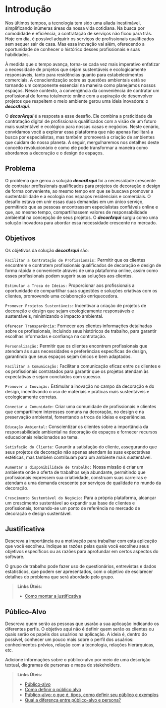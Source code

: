 # Introdução

Nos últimos tempos, a tecnologia tem sido uma aliada inestimável, simplificando inúmeras áreas da nossa vida cotidiana. Na busca por comodidade e eficiência, a contratação de serviços não ficou para trás. Hoje em dia, é possível adquirir os serviços de profissionais qualificados sem sequer sair de casa. Mas essa inovação vai além, oferecendo a oportunidade de conhecer o histórico desses profissionais e suas habilidades. 

 À medida que o tempo avança, torna-se cada vez mais imperativo enfatizar a necessidade de projetos que sejam sustentáveis e ecologicamente responsáveis, tanto para residências quanto para estabelecimentos comerciais. A conscientização sobre as questões ambientais está se tornando um componente essencial na maneira como planejamos nossos espaços. Nesse contexto, a convergência da conveniência de contratar um profissional de forma totalmente online com a aspiração de desenvolver projetos que respeitem o meio ambiente gerou uma ideia inovadora: o ***decorArqui***. 

 O ***decorArqui*** é a resposta a esse desafio. Ele combina a praticidade da contratação digital de profissionais qualificados com a visão de um futuro mais sustentável e ecológico para nossas casas e negócios. Neste cenário, convidamos você a explorar essa plataforma que não apenas facilitará a busca por especialistas, mas também promoverá a criação de ambientes que cuidam do nosso planeta. A seguir, mergulharemos nos detalhes deste conceito revolucionário e como ele pode transformar a maneira como abordamos a decoração e o design de espaços. 

## Problema

 O problema que gerou a solução ***decorArqui*** foi a necessidade crescente de contratar profissionais qualificados para projetos de decoração e design de forma conveniente, ao mesmo tempo em que se buscava promover a sustentabilidade e a ecologia nos espaços residenciais e comerciais. O desafio estava em unir essas duas demandas em um único serviço, permitindo que as pessoas encontrassem especialistas confiáveis online e que, ao mesmo tempo, compartilhassem valores de responsabilidade ambiental na concepção de seus projetos. O ***decorArqui*** surgiu como uma solução inovadora para abordar essa necessidade crescente no mercado.


## Objetivos

Os objetivos da solução ***decorArqui*** são:

`Facilitar a Contratação de Profissionais:` Permitir que os clientes encontrem e contratem profissionais qualificados de decoração e design de forma rápida e conveniente através de uma plataforma online, assim como esses profissionais podem sugerir suas soluções aos clientes.

`Estimular a Troca de Ideias:` Proporcionar aos profissionais a oportunidade de compartilhar suas sugestões e soluções criativas com os clientes, promovendo uma colaboração enriquecedora.

`Promover Projetos Sustentáveis:` Incentivar a criação de projetos de decoração e design que sejam ecologicamente responsáveis e sustentáveis, minimizando o impacto ambiental.

`Oferecer Transparência:` Fornecer aos clientes informações detalhadas sobre os profissionais, incluindo seus históricos de trabalho, para garantir escolhas informadas e confiança na contratação.

`Personalização:` Permitir que os clientes encontrem profissionais que atendam às suas necessidades e preferências específicas de design, garantindo que seus espaços sejam únicos e bem adaptados.

`Facilitar a Comunicação:` Facilitar a comunicação eficaz entre os clientes e os profissionais contratados para garantir que os projetos atendam às expectativas e sejam concluídos com sucesso.

`Promover a Inovação:` Estimular a inovação no campo da decoração e do design, incentivando o uso de materiais e práticas mais sustentáveis e ecologicamente corretas.

`Conectar a Comunidade:` Criar uma comunidade de profissionais e clientes que compartilhem interesses comuns na decoração, no design e na preservação ambiental, fomentando a troca de ideias e experiências.

`Educação Ambiental:` Conscientizar os clientes sobre a importância da responsabilidade ambiental na decoração de espaços e fornecer recursos educacionais relacionados ao tema.

`Satisfação do Cliente:` Garantir a satisfação do cliente, assegurando que seus projetos de decoração não apenas atendam às suas expectativas estéticas, mas também contribuam para um ambiente mais sustentável.

`Aumentar a disponibilidade de trabalho:` Nossa missão é criar um ambiente onde a oferta de trabalhos seja abundante, permitindo que profissionais expressem sua criatividade, construam suas carreiras e atendam a uma demanda crescente por serviços de qualidade no mundo da decoração. 

`Crescimento Sustentável do Negócio:` Para a própria plataforma, alcançar um crescimento sustentável ao expandir sua base de clientes e profissionais, tornando-se um ponto de referência no mercado de decoração e design sustentável.


## Justificativa

Descreva a importância ou a motivação para trabalhar com esta aplicação que você escolheu. Indique as razões pelas quais você escolheu seus objetivos específicos ou as razões para aprofundar em certos aspectos do software.

O grupo de trabalho pode fazer uso de questionários, entrevistas e dados estatísticos, que podem ser apresentados, com o objetivo de esclarecer detalhes do problema que será abordado pelo grupo.

> **Links Úteis**:
> - [Como montar a justificativa](https://guiadamonografia.com.br/como-montar-justificativa-do-tcc/)

## Público-Alvo

Descreva quem serão as pessoas que usarão a sua aplicação indicando os diferentes perfis. O objetivo aqui não é definir quem serão os clientes ou quais serão os papéis dos usuários na aplicação. A ideia é, dentro do possível, conhecer um pouco mais sobre o perfil dos usuários: conhecimentos prévios, relação com a tecnologia, relações
hierárquicas, etc.

Adicione informações sobre o público-alvo por meio de uma descrição textual, diagramas de personas e mapa de stakeholders.

> **Links Úteis**:
> - [Público-alvo](https://blog.hotmart.com/pt-br/publico-alvo/)
> - [Como definir o público alvo](https://exame.com/pme/5-dicas-essenciais-para-definir-o-publico-alvo-do-seu-negocio/)
> - [Público-alvo: o que é, tipos, como definir seu público e exemplos](https://klickpages.com.br/blog/publico-alvo-o-que-e/)
> - [Qual a diferença entre público-alvo e persona?](https://rockcontent.com/blog/diferenca-publico-alvo-e-persona/)

